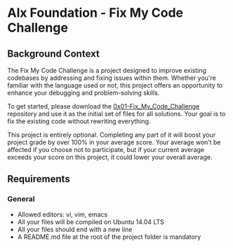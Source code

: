 # Alx Foundation - Fix My Code Challenge

## Background Context

The Fix My Code Challenge is a project designed to improve existing codebases by addressing and fixing issues within them. Whether you're familiar with the language used or not, this project offers an opportunity to enhance your debugging and problem-solving skills.

To get started, please download the [0x01-Fix_My_Code_Challenge](https://github.com/alx-tools/0x01-Fix_My_Code_Challenge/tree/master/status_server/api) repository and use it as the initial set of files for all solutions. Your goal is to fix the existing code without rewriting everything.

This project is entirely optional. Completing any part of it will boost your project grade by over 100% in your average score. Your average won’t be affected if you choose not to participate, but if your current average exceeds your score on this project, it could lower your overall average.

## Requirements

### General
- Allowed editors: vi, vim, emacs
- All your files will be compiled on Ubuntu 14.04 LTS
- All your files should end with a new line
- A README.md file at the root of the project folder is mandatory

